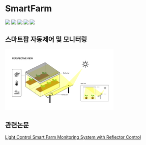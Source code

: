 # SmartFarm
<div>
<img src="https://img.shields.io/badge/Android-3DDC84?style=for-the-badge&logo=Android&logoColor=white"/>
<img src="https://img.shields.io/badge/Arduino-00979D?style=for-the-badge&logo=Arduino&logoColor=white"/></a>
<img src="https://img.shields.io/badge/PHP-777BB4?style=for-the-badge&logo=PHP&logoColor=white"/>
<img src="https://img.shields.io/badge/MySQL-4479A1?style=for-the-badge&logo=MySQL&logoColor=white"/>
<a href="https://ieeexplore.ieee.org/document/9268238" target="_blank">
<img src="https://img.shields.io/badge/관련논문-FF0000?style=for-the-badge&logo=Apache&logoColor=white"/>
</a>
</div>

## 스마트팜 자동제어 및 모니터링  

<img src="https://github.com/cjk09083/SmartFarm/blob/main/%EC%82%AC%EC%A7%84%20%EB%B0%8F%20%EC%98%81%EC%83%81/%EC%A1%B0%EA%B0%90%EB%8F%84/perspective%20view.jpg" width="70%"/>



## 관련논문
<a href="https://ieeexplore.ieee.org/document/9268238" target="_blank">
Light Control Smart Farm Monitoring System with Reflector Control
</a>

